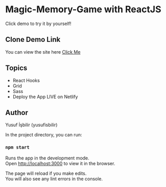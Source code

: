 # Magic-Memory-Game with ReactJS

Click demo to try it by yourself!

## Clone Demo Link

You can view the site here
[Click Me](https://magic-memory-game-react.netlify.app/)

## Topics

- React Hooks
- Grid
- Sass
- Deploy the App LIVE on Netlify

## Author

Yusuf İşbilir (yusufisbilir)

In the project directory, you can run:

### `npm start`

Runs the app in the development mode.\
Open [http://localhost:3000](http://localhost:3000) to view it in the browser.

The page will reload if you make edits.\
You will also see any lint errors in the console.
